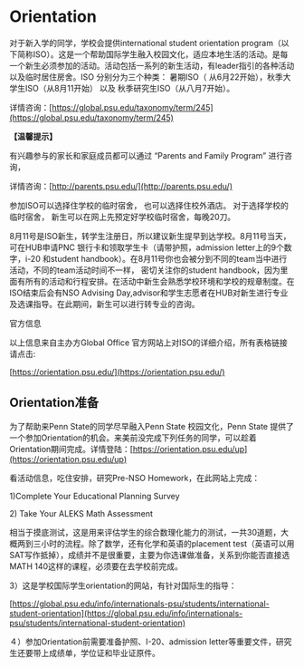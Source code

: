 # Orientation

对于新入学的同学，学校会提供international student orientation program（以下简称ISO）。这是一个帮助国际学生融入校园文化，适应本地生活的活动。是每一个新生必须参加的活动。活动包括一系列的新生活动，有leader指引的各种活动以及临时居住房舍。ISO 分别分为三个种类： 暑期ISO（ 从6月22开始），秋季大学生ISO（从8月11开始） 以及 秋季研究生ISO（从八月7开始）。

详情咨询：[https://global.psu.edu/taxonomy/term/245](https://global.psu.edu/taxonomy/term/245)

**【温馨提示】**

有兴趣参与的家长和家庭成员都可以通过 “Parents and Family Program” 进行咨询，

详情咨询：[http://parents.psu.edu/](http://parents.psu.edu/)

参加ISO可以选择住学校的临时宿舍， 也可以选择住校外酒店。 对于选择学校的临时宿舍， 新生可以在网上先预定好学校临时宿舍，每晚20刀。

8月11号是ISO新生，转学生注册日，所以建议新生提早到达学校。8月11号当天，可在HUB申请PNC 银行卡和领取学生卡（请带护照，admission letter上的9个数字，i-20 和student handbook）。在8月11号你也会被分到不同的team当中进行活动，不同的team活动时间不一样， 密切关注你的student handbook，因为里面有所有的活动和行程安排。在活动中新生会熟悉学校环境和学校的规章制度。在ISO结束后会有NSO Advising Day,advisor和学生志愿者在HUB对新生进行专业及选课指导。在此期间，新生可以进行转专业的咨询。

官方信息

以上信息来自主办方Global Office 官方网站上对ISO的详细介绍，所有表格链接请点击:

[https://orientation.psu.edu/](https://orientation.psu.edu/)

## Orientation准备

为了帮助来Penn State的同学尽早融入Penn State 校园文化，Penn State 提供了一个参加Orientation的机会。来美前没完成下列任务的同学，可以趁着Orientation期间完成。详情登陆：[https://orientation.psu.edu/up](https://orientation.psu.edu/up)

看活动信息，吃住安排，研究Pre-NSO Homework，在此网站上完成：

1\)Complete Your Educational Planning Survey

2\) Take Your ALEKS Math Assessment

相当于摸底测试，这是用来评估学生的综合数理化能力的测试，一共30道题，大概两到三小时的流程。除了数学，还有化学和英语的placement test（英语可以用SAT写作抵掉），成绩并不是很重要，主要为你选课做准备，关系到你能否直接选MATH 140这样的课程，必须要在去学校前完成。

3）这是学校国际学生orientation的网站，有针对国际生的指导：

[https://global.psu.edu/info/internationals-psu/students/international-student-orientation](https://global.psu.edu/info/internationals-psu/students/international-student-orientation)

４）参加Orientation前需要准备护照、I-20、admission letter等重要文件，研究生还要带上成绩单，学位证和毕业证原件。

